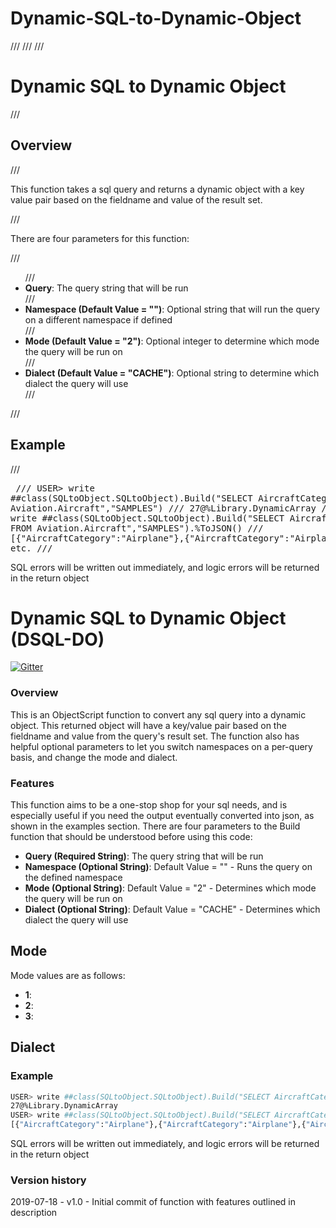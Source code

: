 # Dynamic-SQL-to-Dynamic-Object


/// <html>
/// <head><title>SQLtoObject.SQLtoObject</title></head>
/// <h1>Dynamic SQL to Dynamic Object</h1>
/// <h2>Overview</h2>
/// <p>This function takes a sql query and returns a dynamic object with a key value pair based on the fieldname and value of the result set.</p>
/// <p>There are four parameters for this function:</p>
/// <p><ul>
/// <li><b>Query</b>: The query string that will be run</li>
/// <li><b>Namespace (Default Value = "")</b>: Optional string that will run the query on a different namespace if defined</li>
/// <li><b>Mode (Default Value = "2")</b>: Optional integer to determine which mode the query will be run on</li>
/// <li><b>Dialect (Default Value = "CACHE")</b>: Optional string to determine which dialect the query will use</li>
/// </ul></p>
/// <h2>Example</h2>
/// <pre>
/// USER> write ##class(SQLtoObject.SQLtoObject).Build("SELECT AircraftCategory FROM Aviation.Aircraft","SAMPLES")
/// 27@%Library.DynamicArray
/// USER> write ##class(SQLtoObject.SQLtoObject).Build("SELECT AircraftCategory FROM Aviation.Aircraft","SAMPLES").%ToJSON()
/// [{"AircraftCategory":"Airplane"},{"AircraftCategory":"Airplane"},{"AircraftCategory":"Airplane"}... etc.
/// </pre>
SQL errors will be written out immediately, and logic errors will be returned in the return object

# Dynamic SQL to Dynamic Object (DSQL-DO)

[![Gitter](https://img.shields.io/badge/Available%20on-Intersystems%20Open%20Exchange-00b2a9.svg)](https://community.intersystems.com)

### Overview

This is an ObjectScript function to convert any sql query into a dynamic object. This returned object will have a key/value pair based on the fieldname and value from the query's result set. The function also has helpful optional parameters to let you switch namespaces on a per-query basis, and change the mode and dialect.

### Features

This function aims to be a one-stop shop for your sql needs, and is especially useful if you need the output eventually converted into json, as shown in the examples section. There are four parameters to the Build function that should be understood before using this code:

* **Query (Required String)**: The query string that will be run
* **Namespace (Optional String)**: Default Value = "" - Runs the query on the defined namespace
* **Mode (Optional String)**: Default Value = "2" - Determines which mode the query will be run on
* **Dialect (Optional String)**: Default Value = "CACHE" - Determines which dialect the query will use

## Mode

Mode values are as follows:
* **1**:
* **2**:
* **3**:

## Dialect



### Example
```sh
USER> write ##class(SQLtoObject.SQLtoObject).Build("SELECT AircraftCategory FROM Aviation.Aircraft","SAMPLES")
27@%Library.DynamicArray
USER> write ##class(SQLtoObject.SQLtoObject).Build("SELECT AircraftCategory FROM Aviation.Aircraft","SAMPLES").%ToJSON()
[{"AircraftCategory":"Airplane"},{"AircraftCategory":"Airplane"},{"AircraftCategory":"Airplane"}... etc.
```

SQL errors will be written out immediately, and logic errors will be returned in the return object

### Version history
2019-07-18 - v1.0 - Initial commit of function with features outlined in description
